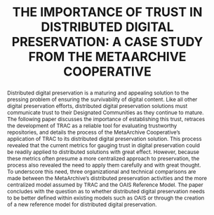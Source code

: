 ---
abstract: 'Distributed digital preservation is a maturing and

  appealing solution to the pressing problem of ensuring

  the survivability of digital content. Like all other digital

  preservation efforts, distributed digital preservation

  solutions must communicate trust to their Designated

  Communities as they continue to mature. The following

  paper discusses the importance of establishing this trust,

  retraces the development of TRAC as a reliable tool for

  evaluating trustworthy repositories, and details the

  process of the MetaArchive Cooperative’s application of

  TRAC to its distributed digital preservation solution.

  This process revealed that the current metrics for

  gauging trust in digital preservation could be readily

  applied to distributed solutions with great effect.

  However, because these metrics often presume a more

  centralized approach to preservation, the process also

  revealed the need to apply them carefully and with great

  thought. To underscore this need, three organizational

  and technical comparisons are made between the

  MetaArchive’s distributed preservation activities and

  the more centralized model assumed by TRAC and the

  OAIS Reference Model. The paper concludes with the

  question as to whether distributed digital preservation

  needs to be better defined within existing models such

  as OAIS or through the creation of a new reference

  model for distributed digital preservation.'
creators:
- Schultz, Matt
- Gore, Emily B.
date: null
document_url: https://services.phaidra.univie.ac.at/api/object/o:185509/download
grand_parent: iPRES
institutions: []
keywords: []
landing_page_url: https://phaidra.univie.ac.at/o:185509
language: eng
layout: publication
license: CC BY-SA 2.0 AT
notes_url: null
parent: iPRES 2010
publication_type: paper
size: 194988
slides_url: null
source_name: iPRES
stream_url: null
title: 'THE IMPORTANCE OF TRUST IN DISTRIBUTED  DIGITAL PRESERVATION: A CASE STUDY
  FROM THE  METAARCHIVE COOPERATIVE'
year: 2010
---